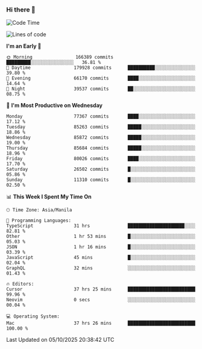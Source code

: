 ### Hi there 👋

<!--START_SECTION:waka-->
![Code Time](http://img.shields.io/badge/Code%20Time-6%2C344%20hrs%2033%20mins-blue)

![Lines of code](https://img.shields.io/badge/From%20Hello%20World%20I%27ve%20Written-148.1%20million%20lines%20of%20code-blue)

**I'm an Early 🐤** 

```text
🌞 Morning                166389 commits      █████████░░░░░░░░░░░░░░░░   36.81 % 
🌆 Daytime                179928 commits      ██████████░░░░░░░░░░░░░░░   39.80 % 
🌃 Evening                66170 commits       ████░░░░░░░░░░░░░░░░░░░░░   14.64 % 
🌙 Night                  39537 commits       ██░░░░░░░░░░░░░░░░░░░░░░░   08.75 % 
```
📅 **I'm Most Productive on Wednesday** 

```text
Monday                   77367 commits       ████░░░░░░░░░░░░░░░░░░░░░   17.12 % 
Tuesday                  85263 commits       █████░░░░░░░░░░░░░░░░░░░░   18.86 % 
Wednesday                85872 commits       █████░░░░░░░░░░░░░░░░░░░░   19.00 % 
Thursday                 85684 commits       █████░░░░░░░░░░░░░░░░░░░░   18.96 % 
Friday                   80026 commits       ████░░░░░░░░░░░░░░░░░░░░░   17.70 % 
Saturday                 26502 commits       █░░░░░░░░░░░░░░░░░░░░░░░░   05.86 % 
Sunday                   11310 commits       █░░░░░░░░░░░░░░░░░░░░░░░░   02.50 % 
```


📊 **This Week I Spent My Time On** 

```text
🕑︎ Time Zone: Asia/Manila

💬 Programming Languages: 
TypeScript               31 hrs              █████████████████████░░░░   82.81 % 
Other                    1 hr 53 mins        █░░░░░░░░░░░░░░░░░░░░░░░░   05.03 % 
JSON                     1 hr 16 mins        █░░░░░░░░░░░░░░░░░░░░░░░░   03.39 % 
JavaScript               45 mins             █░░░░░░░░░░░░░░░░░░░░░░░░   02.04 % 
GraphQL                  32 mins             ░░░░░░░░░░░░░░░░░░░░░░░░░   01.43 % 

🔥 Editors: 
Cursor                   37 hrs 25 mins      █████████████████████████   99.96 % 
Neovim                   0 secs              ░░░░░░░░░░░░░░░░░░░░░░░░░   00.04 % 

💻 Operating System: 
Mac                      37 hrs 26 mins      █████████████████████████   100.00 % 
```


 Last Updated on 05/10/2025 20:38:42 UTC
<!--END_SECTION:waka-->


<!--
**rad182/rad182** is a ✨ _special_ ✨ repository because its `README.md` (this file) appears on your GitHub profile.

Here are some ideas to get you started:

- 🔭 I’m currently working on ...
- 🌱 I’m currently learning ...
- 👯 I’m looking to collaborate on ...
- 🤔 I’m looking for help with ...
- 💬 Ask me about ...
- 📫 How to reach me: ...
- 😄 Pronouns: ...
- ⚡ Fun fact: ...
-->
